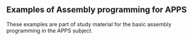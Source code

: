 ## Examples of Assembly programming for APPS

These examples are part of study material for the basic assembly programming in the APPS subject.

